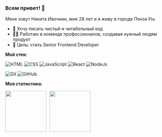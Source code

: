 ### Всем привет! 👋

Меня зовут Никита Ивочкин, мне 28 лет и я живу в городе Пенза <img src="https://upload.wikimedia.org/wikipedia/commons/1/14/Flag_of_Penza.png" alt="Flag of Penza" width="20px" height="13px">.

- 📝 Хочу писать чистый и читабельный код
- 🧑‍💻 Работаю в команде профессионалов, создавая нужный людям продукт
- 🎯 Цель: стать Senior Frontend Developer

**Мой стек:**

![HTML](https://img.shields.io/badge/-HTML5-E34F26?style=flat-square&logo=html5&logoColor=white)
![CSS](https://img.shields.io/badge/-CSS3-1572B6?style=flat-square&logo=css3)
![JavaScript](https://img.shields.io/badge/-JavaScript-black?style=flat-square&logo=javascript)
![React](https://img.shields.io/badge/-React-black?style=flat-square&logo=react)
![NodeJs](https://img.shields.io/badge/-Nodejs-black?style=flat-square&logo=Node.js)

![Git](https://img.shields.io/badge/-Git-black?style=flat-square&logo=git)
![GitHub](https://img.shields.io/badge/-GitHub-181717?style=flat-square&logo=github)

**Моя статистика:**

<div>
<a href="https://github-readme-stats.vercel.app/api?username=invginaku&hide=contribs&show_icons=true">
  <img  align="left" height="130" style="margin-right: 10px" src="https://github-readme-stats.vercel.app/api?username=invginaku&hide=contribs&show_icons=true" />
</a>
<a href="https://github-readme-stats.vercel.app/api/top-langs/?username=invginaku&layout=compact">
  <img align="left" height="130" src="https://github-readme-stats.vercel.app/api/top-langs/?username=invginaku&layout=compact" />
</a>
</div>

